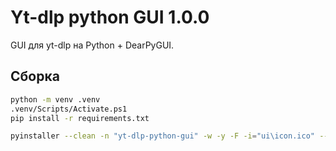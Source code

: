 # Yt-dlp python GUI 1.0.0

GUI для yt-dlp на Python + DearPyGUI.

## Сборка

```bash
python -m venv .venv
.venv/Scripts/Activate.ps1
pip install -r requirements.txt

pyinstaller --clean -n "yt-dlp-python-gui" -w -y -F -i="ui\icon.ico" --add-data="ui\icon.ico:ui" .\main.py
```
